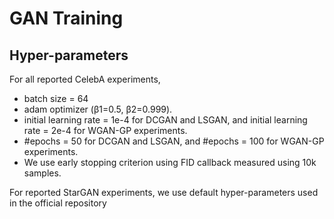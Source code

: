 # GAN Training



## Hyper-parameters

For all reported CelebA experiments, 

- batch size = 64
- adam optimizer (β1=0.5, β2=0.999). 
- initial learning rate = 1e-4 for DCGAN and LSGAN, and initial learning rate = 2e-4 for WGAN-GP experiments.
- #epochs = 50 for DCGAN and LSGAN, and #epochs = 100 for WGAN-GP experiments.
- We use early stopping criterion using FID callback measured using 10k samples. 



For reported StarGAN experiments, we use default hyper-parameters used in the official repository



